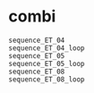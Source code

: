 # combi

```{toctree}
sequence_ET_04
sequence_ET_04_loop
sequence_ET_05
sequence_ET_05_loop
sequence_ET_08
sequence_ET_08_loop
```
